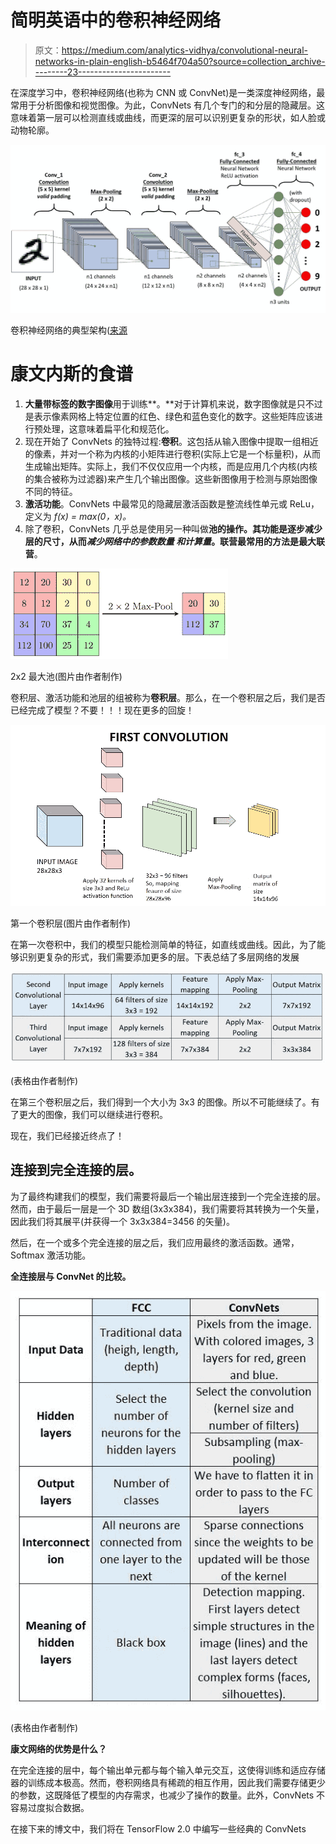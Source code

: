 # 简明英语中的卷积神经网络

> 原文：<https://medium.com/analytics-vidhya/convolutional-neural-networks-in-plain-english-b5464f704a50?source=collection_archive---------23----------------------->

在深度学习中，卷积神经网络(也称为 CNN 或 ConvNet)是一类深度神经网络，最常用于分析图像和视觉图像。为此，ConvNets 有几个专门的和分层的隐藏层。这意味着第一层可以检测直线或曲线，而更深的层可以识别更复杂的形状，如人脸或动物轮廓。

![](img/41c885ac6ff440fbdde6ee8af2f2fbdc.png)

卷积神经网络的典型架构([来源](https://towardsdatascience.com/a-comprehensive-guide-to-convolutional-neural-networks-the-eli5-way-3bd2b1164a53)

# **康文内斯的食谱**

1.  **大量带标签的数字图像**用于训练**。**对于计算机来说，数字图像就是只不过是表示像素网格上特定位置的红色、绿色和蓝色变化的数字。这些矩阵应该进行预处理，这意味着扁平化和规范化。
2.  现在开始了 ConvNets 的独特过程:**卷积**。这包括从输入图像中提取一组相近的像素，并对一个称为内核的小矩阵进行卷积(实际上它是一个标量积)，从而生成输出矩阵。实际上，我们不仅仅应用一个内核，而是应用几个内核(内核的集合被称为过滤器)来产生几个输出图像。这些新图像用于检测与原始图像不同的特征。
3.  **激活功能**。ConvNets 中最常见的隐藏层激活函数是整流线性单元或 ReLu，定义为 *f(x) = max(0，x)。*
4.  除了卷积，ConvNets 几乎总是使用另一种叫做**池的操作。**其功能是逐步减少层的尺寸，从而*减少网络中的参数数量* *和计算量*。联营最常用的方法是**最大联营**。

![](img/7a8df20b646f4eadba51d340b20bcfc7.png)

2x2 最大池(图片由作者制作)

卷积层、激活功能和池层的组被称为**卷积层**。那么，在一个卷积层之后，我们是否已经完成了模型？不要！！！现在更多的回旋！

![](img/f48187bfba46c17e46fb52fbebd8b0f6.png)

第一个卷积层(图片由作者制作)

在第一次卷积中，我们的模型只能检测简单的特征，如直线或曲线。因此，为了能够识别更复杂的形式，我们需要添加更多的层。下表总结了多层网络的发展

![](img/ea2d9fc998815207ff76f0d95b281ccc.png)

(表格由作者制作)

在第三个卷积层之后，我们得到一个大小为 3x3 的图像。所以不可能继续了。有了更大的图像，我们可以继续进行卷积。

现在，我们已经接近终点了！

## **连接到完全连接的层。**

为了最终构建我们的模型，我们需要将最后一个输出层连接到一个完全连接的层。然而，由于最后一层是一个 3D 数组(3x3x384)，我们需要将其转换为一个矢量，因此我们将其展平(并获得一个 3x3x384=3456 的矢量)。

然后，在一个或多个完全连接的层之后，我们应用最终的激活函数。通常，Softmax 激活功能。

**全连接层与 ConvNet 的比较。**

![](img/45e204e12a7f1a54b57b52f8f5e29d28.png)

(表格由作者制作)

**康文网络的优势是什么？**

在完全连接的层中，每个输出单元都与每个输入单元交互，这使得训练和适应存储器的训练成本极高。然而，卷积网络具有稀疏的相互作用，因此我们需要存储更少的参数，这既降低了模型的内存需求，也减少了操作的数量。此外，ConvNets 不容易过度拟合数据。

在接下来的博文中，我们将在 TensorFlow 2.0 中编写一些经典的 ConvNets